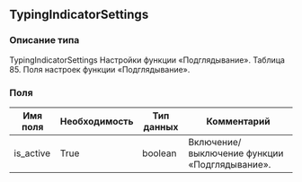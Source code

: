 ## TypingIndicatorSettings
### Описание типа
TypingIndicatorSettings
Настройки функции «Подглядывание».
Таблица 85. Поля настроек функции «Подглядывание».

### Поля
| Имя поля | Необходимость | Тип данных | Комментарий |
|---|---|---|---|
|is_active|True|boolean|Включение/выключение функции «Подглядывание».<br/>|
